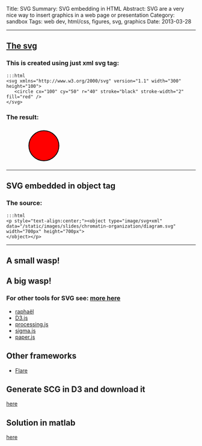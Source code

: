 Title: SVG
Summary: SVG embedding in HTML
Abstract: SVG are a very nice way to insert graphics in a web page or presentation
Category: sandbox
Tags: web dev, html/css, figures, svg, graphics
Date: 2013-03-28

- - -

## [The svg](http://www.w3.org/Graphics/SVG/IG/resources/svgprimer.html#SVG_in_HTML)

### This is created using just xml svg tag:

	:::html
	<svg xmlns="http://www.w3.org/2000/svg" version="1.1" width="300" height="100">
	   <circle cx="100" cy="50" r="40" stroke="black" stroke-width="2" fill="red" />
	</svg> 

### The result:

<svg xmlns="http://www.w3.org/2000/svg" version="1.1" width="300" height="100">
	<circle cx="100" cy="50" r="40" stroke="black" stroke-width="2" fill="red" />
</svg> 

- - - 

## SVG embedded in object tag

<p style="text-align:center"><object type="image/svg+xml" data="/static/images/slides/chromatin-organization/diagram.svg" width="400px" height="400px"></object></p>

### The source:

	:::html
	<p style="text-align:center;"><object type="image/svg+xml" data="/static/images/slides/chromatin-organization/diagram.svg" width="700px" height="700px">
	</object></p>

- - -

## A small wasp!

<p style="text-align:center"><object type="image/svg+xml" data="/static/images/slides/chromatin-organization/wasp.svg" width="100px" height="100px"></object></p>

## A big wasp!

<p style="text-align:center"><object type="image/svg+xml" data="/static/images/slides/chromatin-organization/wasp.svg" width="500px" height="500px"></object></p>

### For other tools for SVG see: [more here](http://selection.datavisualization.ch/)

* [raphaël](http://raphaeljs.com/)
* [D3.js](http://d3js.org/)
* [processing.js](http://processingjs.org/)
* [sigma.js](http://sigmajs.org/)
* [paper.js](http://paperjs.org/)

## Other frameworks

* [Flare](http://flare.prefuse.org/) 

## Generate SCG in D3 and download it

[here](http://bl.ocks.org/biovisualize/1209499)


## Solution in matlab

[here](http://www.mathworks.es/matlabcentral/fileexchange/7401) 




